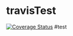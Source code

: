 # travisTest
[![Coverage Status](https://coveralls.io/repos/github/s141015/travisTest/badge.svg?branch=master)](https://coveralls.io/github/s141015/travisTest?branch=master)
#test